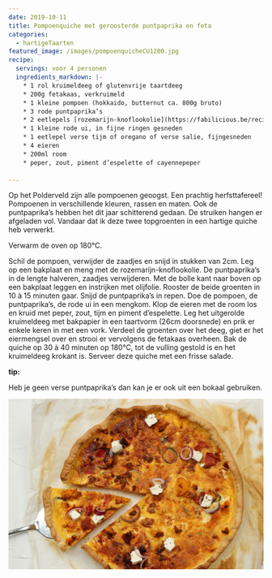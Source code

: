 ```yaml
---
date: 2019-10-11
title: Pompoenquiche met geroosterde puntpaprika en feta
categories:
  - hartigeTaarten
featured_image: /images/pompoenquicheCU1200.jpg
recipe:
  servings: voor 4 personen
  ingredients_markdown: |-
    * 1 rol kruimeldeeg of glutenvrije taartdeeg
    * 200g fetakaas, verkruimeld
    * 1 kleine pompoen (hokkaido, butternut ca. 800g bruto)
    * 3 rode puntpaprika’s 
    * 2 eetlepels [rozemarijn-knoflookolie](https://fabilicious.be/recipes/hartigdivers/2018/09/28/rozemarijnolie/) of gewone olijfolie
    * 1 kleine rode ui, in fijne ringen gesneden
    * 1 eetlepel verse tijm of oregano of verse salie, fijngesneden
    * 4 eieren
    * 200ml room
    * peper, zout, piment d’espelette of cayennepeper
    
---
```

Op het Polderveld zijn alle pompoenen geoogst. Een prachtig herfsttafereel! Pompoenen in verschillende kleuren, rassen en maten.
Ook de puntpaprika’s hebben het dit jaar schitterend gedaan. De struiken hangen er afgeladen vol.
Vandaar dat ik deze twee topgroenten in een hartige quiche heb verwerkt. 

<!--more-->

Verwarm de oven op 180°C.

Schil de pompoen, verwijder de zaadjes en snijd in stukken van 2cm.
Leg op een bakplaat en meng met de rozemarijn-knoflookolie.
De puntpaprika’s in de lengte halveren, zaadjes verwijderen.
Met de bolle kant naar boven op een bakplaat leggen en instrijken met olijfolie.
Rooster de beide groenten in 10 à 15 minuten gaar.
Snijd de puntpaprika’s in repen.
Doe de pompoen, de puntpaprika’s, de rode ui in een mengkom.
Klop de eieren met de room los en kruid met peper, zout, tijm en piment d’espelette.
Leg het uitgerolde kruimeldeeg met bakpapier in een taartvorm (26cm doorsnede) en prik er enkele keren in met een vork.
Verdeel de groenten over het deeg, giet er het eiermengsel over en strooi er vervolgens de fetakaas overheen.
Bak de quiche op 30 à 40 minuten op 180°C, tot de vulling gestold is en het kruimeldeeg krokant is.
Serveer deze quiche met een frisse salade.


<b>tip: </b>

Heb je geen verse puntpaprika’s dan kan je er ook uit een bokaal gebruiken.

![](/images/pompoenquiche1200.jpg)